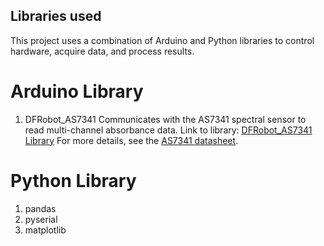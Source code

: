 ## Libraries used
This project uses a combination of Arduino and Python libraries to control hardware, acquire data, and process results.

# Arduino Library 
1. DFRobot_AS7341
Communicates with the AS7341 spectral sensor to read multi-channel absorbance data.
Link to library: [DFRobot_AS7341 Library](https://github.com/DFRobot/DFRobot_AS7341)
For more details, see the [AS7341 datasheet](https://www.dfrobot.com/product-2211.html).

# Python Library
1. pandas
2. pyserial
3. matplotlib



